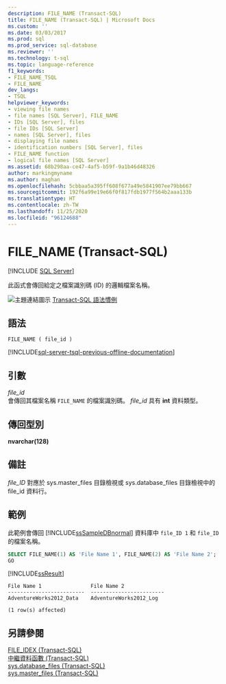 ```yaml
---
description: FILE_NAME (Transact-SQL)
title: FILE_NAME (Transact-SQL) | Microsoft Docs
ms.custom: ''
ms.date: 03/03/2017
ms.prod: sql
ms.prod_service: sql-database
ms.reviewer: ''
ms.technology: t-sql
ms.topic: language-reference
f1_keywords:
- FILE_NAME_TSQL
- FILE_NAME
dev_langs:
- TSQL
helpviewer_keywords:
- viewing file names
- file names [SQL Server], FILE_NAME
- IDs [SQL Server], files
- file IDs [SQL Server]
- names [SQL Server], files
- displaying file names
- identification numbers [SQL Server], files
- FILE_NAME function
- logical file names [SQL Server]
ms.assetid: 68b298aa-ce47-4af5-b59f-9a1b46d48326
author: markingmyname
ms.author: maghan
ms.openlocfilehash: 5cbbaa5a395ff608f677a49e5841907ee79bb667
ms.sourcegitcommit: 192f6a99e19e66f0f817fdb1977f564b2aaa133b
ms.translationtype: HT
ms.contentlocale: zh-TW
ms.lasthandoff: 11/25/2020
ms.locfileid: "96124688"
---
```

# <a name="file_name-transact-sql"></a>FILE_NAME (Transact-SQL)
[!INCLUDE [SQL Server](../../includes/applies-to-version/sqlserver.md)]

此函式會傳回給定之檔案識別碼 (ID) 的邏輯檔案名稱。  
  
 ![主題連結圖示](../../database-engine/configure-windows/media/topic-link.gif "主題連結圖示") [Transact-SQL 語法慣例](../../t-sql/language-elements/transact-sql-syntax-conventions-transact-sql.md)  
  
## <a name="syntax"></a>語法  
  
```syntaxsql  
FILE_NAME ( file_id )   
```  
  
[!INCLUDE[sql-server-tsql-previous-offline-documentation](../../includes/sql-server-tsql-previous-offline-documentation.md)]

## <a name="arguments"></a>引數
*file_id*  
會傳回其檔案名稱 `FILE_NAME` 的檔案識別碼。 *file_id* 具有 **int** 資料類型。  
  
## <a name="return-types"></a>傳回型別  
**nvarchar(128)**  
  
## <a name="remarks"></a>備註  
*file_ID* 對應於 sys.master_files 目錄檢視或 sys.database_files 目錄檢視中的 file_id 資料行。  
  
## <a name="examples"></a>範例  
此範例會傳回 [!INCLUDE[ssSampleDBnormal](../../includes/sssampledbnormal-md.md)] 資料庫中 `file_ID 1` 和 `file_ID` 的檔案名稱。  
  
```sql  
SELECT FILE_NAME(1) AS 'File Name 1', FILE_NAME(2) AS 'File Name 2';  
GO  
```  
  
 [!INCLUDE[ssResult](../../includes/ssresult-md.md)]  
  
```
File Name 1                File Name 2  
-------------------------  ------------------------  
AdventureWorks2012_Data    AdventureWorks2012_Log  

(1 row(s) affected)
``` 
  
## <a name="see-also"></a>另請參閱  
 [FILE_IDEX &#40;Transact-SQL&#41;](../../t-sql/functions/file-idex-transact-sql.md)   
 [中繼資料函數 &#40;Transact-SQL&#41;](../../t-sql/functions/metadata-functions-transact-sql.md)   
 [sys.database_files &#40;Transact-SQL&#41;](../../relational-databases/system-catalog-views/sys-database-files-transact-sql.md)   
 [sys.master_files &#40;Transact-SQL&#41;](../../relational-databases/system-catalog-views/sys-master-files-transact-sql.md)  
  
